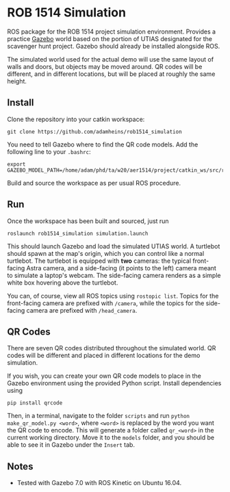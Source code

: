 # ROB 1514 Simulation

ROS package for the ROB 1514 project simulation environment. Provides a
practice [Gazebo](http://gazebosim.org/) world based on the portion of UTIAS
designated for the scavenger hunt project. Gazebo should already be installed
alongside ROS.

The simulated world used for the actual demo will use the same layout of walls
and doors, but objects may be moved around. QR codes will be different, and in
different locations, but will be placed at roughly the same height.

## Install
Clone the repository into your catkin workspace:
```
git clone https://github.com/adamheins/rob1514_simulation
```

You need to tell Gazebo where to find the QR code models. Add the following
line to your `.bashrc`:
```
export GAZEBO_MODEL_PATH=/home/adam/phd/ta/w20/aer1514/project/catkin_ws/src/rob1514_simulation/models:$GAZEBO_MODEL_PATH
```

Build and source the workspace as per usual ROS procedure.

## Run
Once the workspace has been built and sourced, just run
```
roslaunch rob1514_simulation simulation.launch
```

This should launch Gazebo and load the simulated UTIAS world. A turtlebot
should spawn at the map's origin, which you can control like a normal
turtlebot. The turtlebot is equipped with **two** cameras: the typical
front-facing Astra camera, and a side-facing (it points to the left) camera
meant to simulate a laptop's webcam. The side-facing camera renders as a simple
white box hovering above the turtlebot.

You can, of course, view all ROS topics using `rostopic list`. Topics for the
front-facing camera are prefixed with `/camera`, while the topics for the
side-facing camera are prefixed with `/head_camera`.


## QR Codes
There are seven QR codes distributed throughout the simulated world. QR codes
will be different and placed in different locations for the demo simulation.

If you wish, you can create your own QR code models to place in the Gazebo
environment using the provided Python script. Install dependencies using
```
pip install qrcode
```
Then, in a terminal, navigate to the folder `scripts` and run `python
make_qr_model.py <word>`, where `<word>` is replaced by the word you want the
QR code to encode. This will generate a folder called `qr_<word>` in the
current working directory. Move it to the `models` folder, and you should be
able to see it in Gazebo under the `Insert` tab.


## Notes
* Tested with Gazebo 7.0 with ROS Kinetic on Ubuntu 16.04.
